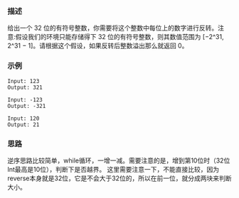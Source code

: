 ### 描述
给出一个 32 位的有符号整数，你需要将这个整数中每位上的数字进行反转。注意:假设我们的环境只能存储得下 32 位的有符号整数，则其数值范围为 [−2^31,  2^31 − 1]。请根据这个假设，如果反转后整数溢出那么就返回 0。

### 示例

````
Input: 123
Output: 321

Input: -123
Output: -321

Input: 120
Output: 21
````

### 思路
逆序思路比较简单，while循环，一增一减。需要注意的是，增到第10位时（32位Int最高是10位），判断下是否越界。
这里需要注意一下，不能直接比较，因为reverse本身就是32位，它是不会大于32位的，所以在前一位，就分成两块来判断大小。


